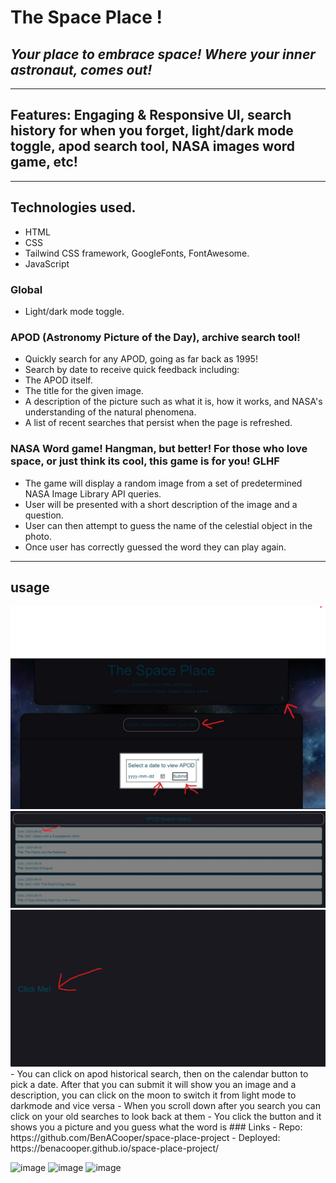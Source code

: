 # The Space Place !
## *Your place to embrace space! Where your inner astronaut, comes out!*
---
## Features: Engaging & Responsive UI, search history for when you forget, light/dark mode toggle, apod search tool, NASA images word game, etc! 
--- 
## Technologies used.
- HTML
- CSS
- Tailwind CSS framework, GoogleFonts, FontAwesome.
- JavaScript
### Global
- Light/dark mode toggle.
### APOD (Astronomy Picture of the Day), archive search tool!
- Quickly search for any APOD, going as far back as 1995!
- Search by date to receive quick feedback including: 
- The APOD itself.
- The title for the given image.
- A description of the picture such as what it is, how it works, and NASA's understanding of the natural phenomena.
- A list of recent searches that persist when the page is refreshed.

### NASA Word game! Hangman, but better! For those who love space, or just think its cool, this game is for you! GLHF
- The game will display a random image from a set of predetermined NASA Image Library API queries.
- User will be presented with a short description of the image and a question.
- User can then attempt to guess the name of the celestial object in the photo.
- Once user has correctly guessed the word they can play again.
---
## usage 
<img src="./Assets/images/apod2.jpg" alt="Image 1">
<img src="./Assets/images/apod3.jpg" alt="Image 2">
<img src="./Assets/images/apod4.jpg" alt="Image 3">
- You can click on apod historical search, then on the calendar button to pick a date. After that you can submit it will show you an image and a description, you can click on the moon to switch it from light mode to darkmode and vice versa
- When you scroll down after you search you can click on your old searches to look back at them
- You click the button and it shows you a picture and you guess what the word is
### Links
- Repo: https://github.com/BenACooper/space-place-project
- Deployed: https://benacooper.github.io/space-place-project/

![image](https://github.com/BenACooper/space-place-project/assets/39800139/c9bc71c9-998f-433d-8315-e3e9ea6e3eab)
![image](https://github.com/BenACooper/space-place-project/assets/39800139/9a0bb078-b303-49bf-89df-b4cf3b2984f7)
![image](https://github.com/BenACooper/space-place-project/assets/39800139/e86b10ee-6397-4a3a-95f6-e1bf59b2e665)





